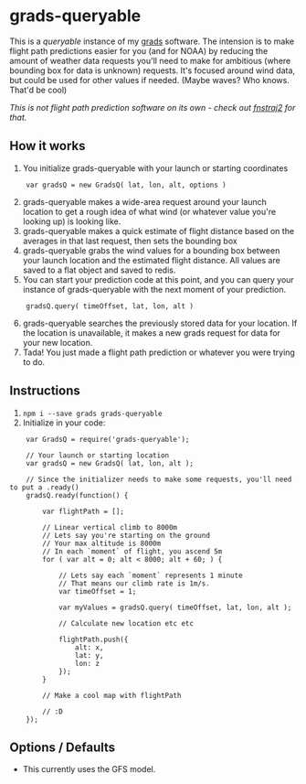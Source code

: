 # grads-queryable

This is a _queryable_ instance of my [grads](https://github.com/kylehotchkiss/grads) software.
The intension is to make flight path predictions easier for you (and for NOAA) by reducing the amount of weather data requests you'll need to make for ambitious (where bounding box for data is unknown) requests.
It's focused around wind data, but could be used for other values if needed. (Maybe waves? Who knows. That'd be cool)

_This is not flight path prediction software on its own - check out [fnstraj2](https://github.com/kylehotchkiss/fnstraj2) for that._

## How it works

1. You initialize grads-queryable with your launch or starting coordinates
```
    var gradsQ = new GradsQ( lat, lon, alt, options )
```
2. grads-queryable makes a wide-area request around your launch location to get a rough idea of what wind (or whatever value you're looking up) is looking like.
3. grads-queryable makes a quick estimate of flight distance based on the averages in that last request, then sets the bounding box
4. grads-queryable grabs the wind values for a bounding box between your launch location and the estimated flight distance. All values are saved to a flat object and saved to redis.
5. You can start your prediction code at this point, and you can query your instance of grads-queryable with the next moment of your prediction.
```
    gradsQ.query( timeOffset, lat, lon, alt )
```
6. grads-queryable searches the previously stored data for your location. If the location is unavailable, it makes a new grads request for data for your new location.
7. Tada! You just made a flight path prediction or whatever you were trying to do.

## Instructions

1. `npm i --save grads grads-queryable`
2. Initialize in your code:

```
    var GradsQ = require('grads-queryable');

    // Your launch or starting location
    var gradsQ = new GradsQ( lat, lon, alt );

    // Since the initializer needs to make some requests, you'll need to put a .ready()
    gradsQ.ready(function() {

        var flightPath = [];

        // Linear vertical climb to 8000m
        // Lets say you're starting on the ground
        // Your max altitude is 8000m
        // In each `moment` of flight, you ascend 5m
        for ( var alt = 0; alt < 8000; alt + 60; ) {

            // Lets say each `moment` represents 1 minute
            // That means our climb rate is 1m/s.
            var timeOffset = 1;

            var myValues = gradsQ.query( timeOffset, lat, lon, alt );

            // Calculate new location etc etc            

            flightPath.push({
                alt: x,
                lat: y,
                lon: z
            });
        }

        // Make a cool map with flightPath

        // :D
    });
```


## Options / Defaults

* This currently uses the GFS model.

